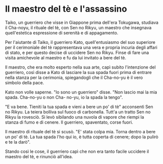 # Il maestro del tè e l'assassino

Taiko, un guerriero che visse in Giappone prima dell'era Tokugawa, studiava il Cha-noyu, il rituale del tè, con Sen no Rikyu, un maestro che insegnava quell'estetica espressione di serenità e di appagamento.

Per l'aiutante di Taiko, il guerriero Kato, quell'entusiasmo del suo superiore per il cerimoniale del tè rappresentava una vera e propria incuria degli affari di stato, e per questo decise di uccidere Sen no Rikyu. Finse di fare una visita amichevole al maestro e fu da lui invitato a bere del tè.

Il maestro, che era molto esperto nella sua arte, capì subito l'intenzione del guerriero, così disse a Kato di lasciare la sua spada fuori prima di entrare nella stanza per la cerimonia, spiegandogli che il Cha-no-yu è il vero simbolo della pace.

Kato non volle saperne. "Io sono un guerriero" disse. "Non lascio mai la mia spada. Cha-no-yu o non Cha- no-yu, io la spada la tengo".

"E va bene. Tieniti la tua spada e vieni a bere un po' di tè" acconsentì Sen no Rikyu. La teiera bolliva sul fuoco di carbonella. Tutt'a un tratto Sen no Rikyu la rovesciò. Si levò sibilando una nuvola di vapore che riempi la stanza di fumo e di cenere. Il guerriero, spaventato, corse fuori.

Il maestro di rituale del tè si scusò. "E' stata colpa mia. Torna dentro a bere un po' di tè. La tua spada l'ho qui io, è tutta coperta di cenere; dopo la pulirò e te la darò".

Stando così le cose, il guerriero capì che non era tanto facile uccidere il maestro del tè, e rinunciò all'idea.
